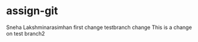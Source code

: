 # assign-git
Sneha Lakshminarasimhan
first change
testbranch change
This is a change on test branch2
